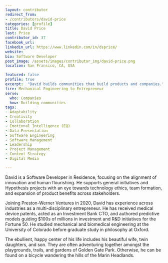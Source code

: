 ```yaml
---
layout: contributor
redirect_from:
- /contributors/david-price
categories: [profile]
title: David Price
last: Price
contributor_id: 37
facebook_url: 
linkedin_url: https://www.linkedin.com/in/dsprice/
website: 
bio: Software Developer
post_image: /assets/images/contributor_img/david-price.png
location: San Fransico, CA, USA

featured: false
profile: true
excerpt:  "David builds communities that build products and companies."
fire: Mechanical Engineering to Entrepreneur
serve:
  who: Companies
  how: Building communities
tags:
- Adaptability
- Creativity
- Collaboration
- Emotional Intelligence (EQ)
- Data Presentation
- Software Engineering
- Software Management
- Leadership 
- Project Management
- Content Strategy
- Digital Media

---
```

David is a Software Developer in Residence, focusing on the alignment of innovation and human flourishing. He supports general initiatives and Hypothesis projects with an eye towards technology ethics, team formation, and expansion of product benefits across stakeholders.

Joining Preston-Werner Ventures in 2020, David has experience across industries as a multi-disciplinary entrepreneur. He has received medical device patents, acted as an Investment Bank CTO, and authored predictive models guiding $100s of millions in investment and R&D initiatives for the Fortune 50. He studied mechanical and biomedical engineering at the University of Colorado before graduate study in philosophy at Oxford.

The ebullient, happy center of his life includes his beautiful wife, twin daughters, and son. They are often adventuring together amongst the playgrounds, trails, and gardens of Golden Gate Park. Otherwise, he can be found on a bicycle wandering the hills of the Marin Headlands.